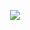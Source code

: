 <p align="center"><img src="https://github.com/zhaochenyou/Way-to-Algorithm/raw/master/Chapter-1-Sort/res/QuickSort.png" /></p>

